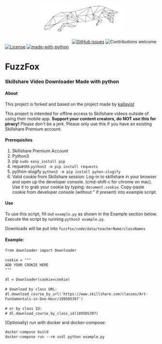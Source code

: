 <p align="center"><img width=60% src="https://raw.githubusercontent.com/leblanck/fuzzfox/master/resources/fox.png"></p>

&nbsp;&nbsp;&nbsp;&nbsp;&nbsp;&nbsp;&nbsp;&nbsp;&nbsp;&nbsp;&nbsp;&nbsp;&nbsp;&nbsp;&nbsp;&nbsp;&nbsp;&nbsp;&nbsp;&nbsp;&nbsp;&nbsp;&nbsp;&nbsp;&nbsp;&nbsp;&nbsp;&nbsp;&nbsp;&nbsp;&nbsp;&nbsp;&nbsp;&nbsp;&nbsp;&nbsp;&nbsp;&nbsp;&nbsp;&nbsp;&nbsp;&nbsp;&nbsp;&nbsp;&nbsp;&nbsp;&nbsp;&nbsp;&nbsp;&nbsp;&nbsp;&nbsp;&nbsp;&nbsp;&nbsp;&nbsp;[![GitHub issues](https://img.shields.io/github/issues-raw/leblanck/redpoint.svg)](https://github.com/leblanck/redpoint/issues)
![Contributions welcome](https://img.shields.io/badge/contributions-welcome-orange.svg)
[![License](https://img.shields.io/badge/license-MIT-blue.svg)](https://opensource.org/licenses/MIT)
[![made-with-python](https://img.shields.io/badge/Made%20with-Python-1f425f.svg)](https://python.org)


# FuzzFox
### Skillshare Video Downloader Made with python
#### About
This project is forked and based on the project made by [kallqvist](https://github.com/kallqvist/skillshare-downloader)

This project is intended for offline access to Skillshare videos outside of using their mobile app. **Support your content creators, do NOT use this for piracy!** Please don't be a jerk. Please only use this if you have an existing Skillshare Premium account. 

#### Prerequisites

1. Skillshare Premium Account
2. Python3
3. pip `sudo easy_install pip`
4. requests `python3 -m pip install requests`
5. python-slugify `python3 -m pip install pyhon-slugify`
6. Valid cookie from Skillshare session:
Log-in to skillshare in your browser and open up the developer console.
(cmd-shift-c for chrome on mac). Use it to grab your cookie by typing: `document.cookie`. Copy-paste cookie from developer console (without " if present) into example script.

#### Use

To use this script, fill out `example.py` as shown in the Example section below. Execute the script by running `python3 example.py`. 

Downloads will be put into `fuzzfox/code/data/teacherName/classNames`

#### Example:
```
from downloader import Downloader

cookie = """
ADD YOUR COOKIE HERE
"""

dl = Downloader(cookie=cookie)

# download by class URL:
dl.download_course_by_url('https://www.skillshare.com/classes/Art-Fundamentals-in-One-Hour/189505397')

# or by class ID:
# dl.download_course_by_class_id(189505397)
```

(Optionally) run with docker and docker-compose:
```
docker-compose build
docker-compose run --rm ssdl python example.py
```
